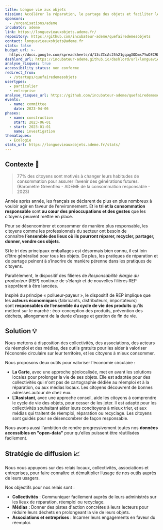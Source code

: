 ```yaml
---
title: Longue vie aux objets
mission: Accélérer la réparation, le partage des objets et faciliter le geste de tri
sponsors:
  - /organisations/ademe
incubator: ademe
link: https://longuevieauxobjets.ademe.fr/
repository: https://github.com/incubateur-ademe/quefairedemesobjets
contact: longuevieauxobjets@ademe.fr
stats: false
budget_url: >-
  https://docs.google.com/spreadsheets/d/13cZIcAs25h21gqagXODms7YwDEC98RL5EcJjk595t2M/edit#gid=0
dashlord_url: https://incubateur-ademe.github.io/dashlord/url/longuevieauxobjets-ademe-fr/
analyse_risques: true
accessibility_status: non conforme
redirect_from:
  - /startups/quefairedemesobjets
usertypes:
  - particulier
  - entreprise
analyse_risques_url: https://github.com/incubateur-ademe/quefairedemesobjets/blob/main/SECURITY.md
events:
  - name: committee
    date: 2023-04-06
phases:
  - name: construction
    start: 2023-06-01
  - start: 2023-01-01
    name: investigation
thematiques:
  - Écologie
stats_url: https://longuevieauxobjets.ademe.fr/stats/
---
```

## Contexte 👀


> 77% des citoyens sont motivés à changer leurs habitudes de consommation pour assurer l’avenir des générations futures.
(Baromètre Greenflex - ADEME de la consommation responsable - 2023)


Année après année, les français se déclarent de plus en plus nombreux à vouloir agir en faveur de l’environnement. Et le **tri et la consommation responsable** sont **au cœur des préoccupations** **et des gestes** que les citoyens peuvent mettre en place.

Pour se désencombrer et consommer de manière plus responsable, les citoyens comme les professionnels du secteur ont besoin de connaître **l’ensemble des lieux où ils pourront réparer, recycler, partager, donner, vendre ces objets**.

Si le tri des principaux emballages est désormais bien connu, il est loin d’être généralisé pour tous les objets. De plus, les pratiques de réparation et de partage peinent à s’inscrire de manière pérenne dans les pratiques de citoyens.

Parallèlement, le dispositif des filières de *Responsabilité élargie du producteur* (REP) continue de s’élargir et de nouvelles filières REP s’apprêtent à être lancées.

Inspiré du principe « pollueur-payeur », le dispositif de REP implique que les **acteurs économiques** (fabricants, distributeurs, importateurs) sont **responsables de l’ensemble du cycle de vie des produits** qu’ils mettent sur le marché : éco-conception des produits, prévention des déchets, allongement de la durée d’usage et gestion de fin de vie.

## Solution 💡

Nous mettons à disposition des collectivités, des associations, des acteurs du réemploi et des médias, des outils gratuits pour les aider à valoriser l’économie circulaire sur leur territoire, et les citoyens à mieux consommer.

Nous proposons deux outils pour valoriser l'économie circulaire :
* **La Carte**, avec une approche géolocalisée, met en avant les solutions locales pour prolonger la vie de ses objets. Elle est adaptée pour des collectivités qui n'ont pas de cartographie dédiée au réemploi et à la réparation, ou aux médias locaux. Les citoyens découvrent de bonnes adresses autour de chez eux.
* **L'Assistant**, avec une approche conseil, aide les citoyens à comprendre le cycle de vie des objets, pour cesser de les jeter. Il est adapté pour les collectivités souhaitant aider leurs concitoyens à mieux trier, et aux médias qui traitent de réemploi, réparation ou recyclage. Les citoyens sont guidés pour se désencombrer de façon responsable.

Nous avons aussi l'ambition de rendre progressivement toutes nos  **données accessibles en "open-data"** pour qu'elles puissent être réutilisées facilement.


## Stratégie de diffusion 📈

Nous nous appuyons sur des relais locaux, collectivités, associations et entreprises, pour faire connaître et démultiplier l’usage de nos outils auprès de leurs usagers.

Nos objectifs pour nos relais sont : 
- **Collectivités** : Communiquer facilement auprès de leurs administrés sur les lieux de réparation, réemploi ou recyclage.
- **Médias** : Donner des pistes d'action concrètes à leurs lecteurs pour réduire leurs déchets en prolongeant la vie de leurs objets.
- **Associations et entreprises** : Incarner leurs engagements en faveur du réemploi.
